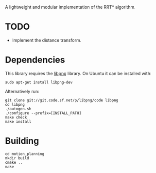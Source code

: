 A lightweight and modular implementation of the RRT\* algorithm.

# TODO

- Implement the distance transform.

# Dependencies

This library requires the [libpng](http://www.libpng.org/pub/png/libpng.html) library.
On Ubuntu it can be installed with:

    sudo apt-get install libpng-dev

Alternatively run:

    git clone git://git.code.sf.net/p/libpng/code libpng
    cd libpng
    ./autogen.sh
    ./configure --prefix=[INSTALL_PATH]
    make check
    make install

# Building

    cd motion_planning
    mkdir build
    cmake ..
    make
